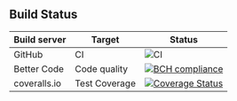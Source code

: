 ## Build Status
| Build server | Target       | Status      |
|--------------|--------------|-------------|
| GitHub       | CI           | ![CI](https://github.com/linuxchata/plain-api-gateway/workflows/CI/badge.svg) |
| Better Code  | Code quality | [![BCH compliance](https://bettercodehub.com/edge/badge/linuxchata/plain-api-gateway?branch=master)](https://bettercodehub.com/) |
| coveralls.io | Test Coverage | [![Coverage Status](https://coveralls.io/repos/github/linuxchata/plain-api-gateway/badge.svg?branch=master)](https://coveralls.io/github/linuxchata/plain-api-gateway?branch=master) | 
